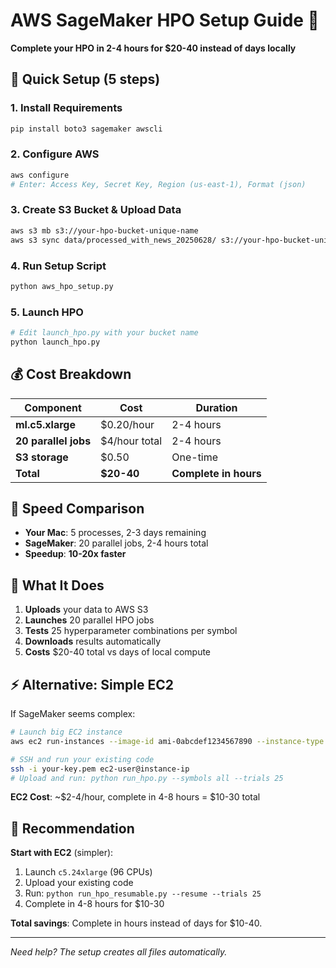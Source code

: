 # AWS SageMaker HPO Setup Guide 🚀

**Complete your HPO in 2-4 hours for $20-40 instead of days locally**

## 🎯 Quick Setup (5 steps)

### 1. **Install Requirements**
```bash
pip install boto3 sagemaker awscli
```

### 2. **Configure AWS**
```bash
aws configure
# Enter: Access Key, Secret Key, Region (us-east-1), Format (json)
```

### 3. **Create S3 Bucket & Upload Data**
```bash
aws s3 mb s3://your-hpo-bucket-unique-name
aws s3 sync data/processed_with_news_20250628/ s3://your-hpo-bucket-unique-name/data/
```

### 4. **Run Setup Script**
```bash
python aws_hpo_setup.py
```

### 5. **Launch HPO**
```bash
# Edit launch_hpo.py with your bucket name
python launch_hpo.py
```

## 💰 **Cost Breakdown**

| Component | Cost | Duration |
|-----------|------|----------|
| **ml.c5.xlarge** | $0.20/hour | 2-4 hours |
| **20 parallel jobs** | $4/hour total | 2-4 hours |
| **S3 storage** | $0.50 | One-time |
| **Total** | **$20-40** | **Complete in hours** |

## 🚀 **Speed Comparison**

- **Your Mac**: 5 processes, 2-3 days remaining
- **SageMaker**: 20 parallel jobs, 2-4 hours total
- **Speedup**: **10-20x faster**

## 🔧 **What It Does**

1. **Uploads** your data to AWS S3
2. **Launches** 20 parallel HPO jobs
3. **Tests** 25 hyperparameter combinations per symbol
4. **Downloads** results automatically
5. **Costs** $20-40 total vs days of local compute

## ⚡ **Alternative: Simple EC2**

If SageMaker seems complex:

```bash
# Launch big EC2 instance
aws ec2 run-instances --image-id ami-0abcdef1234567890 --instance-type c5.24xlarge --key-name your-key

# SSH and run your existing code
ssh -i your-key.pem ec2-user@instance-ip
# Upload and run: python run_hpo.py --symbols all --trials 25
```

**EC2 Cost**: ~$2-4/hour, complete in 4-8 hours = $10-30 total

## 🎯 **Recommendation**

**Start with EC2** (simpler):
1. Launch `c5.24xlarge` (96 CPUs)
2. Upload your existing code
3. Run: `python run_hpo_resumable.py --resume --trials 25`
4. Complete in 4-8 hours for $10-30

**Total savings**: Complete in hours instead of days for $10-40.

---

*Need help? The setup creates all files automatically.*